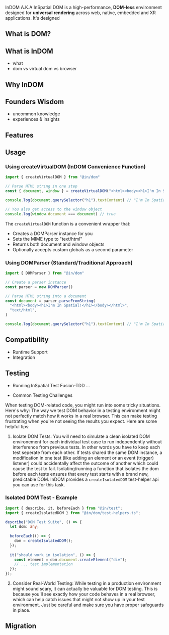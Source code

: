 InDOM A.K.A InSpatial DOM is a high-performance, **DOM-less** environment designed for **universal rendering** across web, native, embedded and XR applications. It's designed 

## What is DOM? 

## What is InDOM 
- what 
- dom vs virtual dom vs browser

## Why InDOM

## Founders Wisdom 
- uncommon knowledge
- experiences & insights

## Features 

## Usage
### Using createVirtualDOM (InDOM Convenience Function)
```js
import { createVirtualDOM } from "@in/dom"

// Parse HTML string in one step
const { document, window } = createVirtualDOM("<html><body><h1>I'm In Spatial!</h1></body></html>")

console.log(document.querySelector("h1").textContent) // "I'm In Spatial!"

// You also get access to the window object
console.log(window.document === document) // true
```

The `createVirtualDOM` function is a convenient wrapper that:
- Creates a DOMParser instance for you
- Sets the MIME type to "text/html"
- Returns both document and window objects
- Optionally accepts custom globals as a second parameter


### Using DOMParser (Standard/Traditional Approach)
```js
import { DOMParser } from "@in/dom"

// Create a parser instance
const parser = new DOMParser()

// Parse HTML string into a document
const document = parser.parseFromString(
  "<html><body><h1>I'm In Spatial!</h1></body></html>",
  "text/html",
)

console.log(document.querySelector("h1").textContent) // "I'm In Spatial!"
```


## Compatibility 
- Runtime Support 
- Integration

## Testing

- Running InSpatial Test Fusion-TDD
...

- Common Testing Challenges

When testing DOM-related code, you might run into some tricky situations. Here's why: The way we test DOM behavior in a testing environment might not perfectly match how it works in a real browser. This can make testing frustrating when you're not seeing the results you expect. Here are some helpful tips:

1. Isolate DOM Tests: You will need to simulate a clean isolated DOM environement for each individual test case to run independently without interference from previous tests. In other words you have to keep each test seperate from each other.  If tests shared the same DOM instance, a modification in one test (like adding an element or an event (trigger) listener) could accidentally affect the outcome of another which could cause the test to fail. Isolating/running a function that isolates the dom before each tests ensures that every test starts with a brand new, predictable DOM. InDOM provides a `createIsolatedDOM` test-helper api you can use for this task. 

### Isolated DOM Test - Example
```typescript
import { describe, it, beforeEach } from "@in/test";
import { createIsolatedDOM } from "@in/dom/test-helpers.ts";

describe("DOM Test Suite", () => {
  let dom: any;
  
  beforeEach(() => {
    dom = createIsolatedDOM();
  });
  
  it("should work in isolation", () => {
    const element = dom.document.createElement("div");
    // ... test implementation
  });
});
```


2. Consider Real-World Testing: While testing in a production environment might sound scary, it can actually be valuable for DOM testing. This is because you'll see exactly how your code behaves in a real browser, which can help catch issues that might not show up in your test environment. Just be careful and make sure you have proper safeguards in place.

## Migration 
